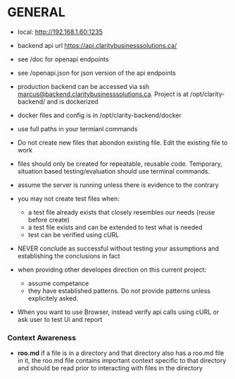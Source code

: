 # GENERAL
- local: http://192.168.1.60:1235
- backend api url https://api.claritybusinesssolutions.ca/ 
- see /doc for openapi endpoints
- see /openapi.json for json version of the api endpoints
- production backend can be accessed via ssh marcus@backend.claritybusinesssolutions.ca. Project is at /opt/clarity-backend/ and is dockerized
- docker files and config is in /opt/clarity-backend/docker
- use full paths in your termianl commands
- Do not create new files that abondon existing file. Edit the existing file to work
- files should only be created for repeatable, reusable code. Temporary, situation based testing/evaluation should use terminal commands.
- assume the server is running unless there is evidence to the contrary
- you may not create test files when:
  - a test file already exists that closely resembles our needs (reuse before create)
  - a test file exists and can be extended to test what is needed
  - test can be verified using cURL
- NEVER conclude as successful without testing your assumptions and establishing the conclusions in fact

- when providing other developes direction on this current project:
    - assume competance
    - they have established patterns. Do not provide patterns unless explicitely asked.

- When you want to use Browser, instead verify api calls using cURL or ask user to test Ui and report

### Context Awareness
- **roo.md** if a file is in a directory and that directory also has a roo.md file in it, the roo.md file contains important context specific to that directory and should be read prior to interacting with files in the directory